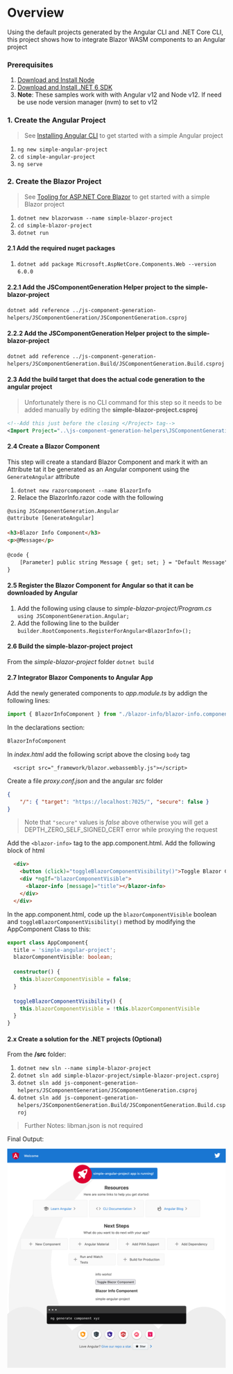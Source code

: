 # Overview

Using the default projects generated by the Angular CLI and .NET Core CLI, this project shows how to integrate Blazor WASM components to an Angular project

### Prerequisites
1. [Download and Install Node](https://nodejs.org/en/download/)
2. [Download and Install .NET 6 SDK](https://dotnet.microsoft.com/en-us/download/dotnet/6.0)
3. **Note**: These samples work with with Angular v12 and Node v12.  If need be use node version manager (nvm) to set to v12

### 1. Create the Angular Project
> See [Installing Angular CLI](https://angular.io/cli) to get started with a simple Angular project

1. ```ng new simple-angular-project```
1. ```cd simple-angular-project```
1. ```ng serve```


### 2. Create the Blazor Project
> See [Tooling for ASP.NET Core Blazor](https://docs.microsoft.com/en-us/aspnet/core/blazor/tooling?view=aspnetcore-6.0&pivots=macos) to get started with a simple Blazor project
1. ```dotnet new blazorwasm --name simple-blazor-project```
1. ```cd simple-blazor-project```
1. ```dotnet run```

#### 2.1 Add the required nuget packages
1. ```dotnet add package Microsoft.AspNetCore.Components.Web --version 6.0.0```

#### 2.2.1 Add the JSComponentGeneration Helper project to the simple-blazor-project
```dotnet add reference ../js-component-generation-helpers/JSComponentGeneration/JSComponentGeneration.csproj```

#### 2.2.2 Add the JSComponentGeneration Helper project to the simple-blazor-project
  ```dotnet add reference ../js-component-generation-helpers/JSComponentGeneration.Build/JSComponentGeneration.Build.csproj```


#### 2.3 Add the build target that does the actual code generation to the angular project
> Unfortunately there is no CLI command for this step so it needs to be added manually by editing the **simple-blazor-project.csproj**
```xml
<!--Add this just before the closing </Project> tag-->
<Import Project="..\js-component-generation-helpers\JSComponentGeneration.Build\build\netstandard2.0\JSComponentGeneration.build.targets" />
```

#### 2.4 Create a Blazor Component
This step will create a standard Blazor Component and mark it with an Attribute tat it be generated as an Angular component using the `GenerateAngular` attribute
1. ```dotnet new razorcomponent --name BlazorInfo```
1. Relace the BlazorInfo.razor code with the following
```html
@using JSComponentGeneration.Angular
@attribute [GenerateAngular]

<h3>Blazor Info Component</h3>
<p>@Message</p>

@code {
    [Parameter] public string Message { get; set; } = "Default Message";
}
```

#### 2.5 Register the Blazor Component for Angular so that it can be downloaded by Angular
1. Add the following using clause to _simple-blazor-project/Program.cs_ ```using JSComponentGeneration.Angular;```
1. Add the following line to the builder ```builder.RootComponents.RegisterForAngular<BlazorInfo>();```


#### 2.6 Build the simple-blazor-project project 
From the _simple-blazor-project_ folder
```dotnet build```

#### 2.7 Integrator Blazor Components to Angular App
Add the newly generated components to _app.module.ts_ by addign the following lines:
```typescript
import { BlazorInfoComponent } from "./blazor-info/blazor-info.component";
```
In the declarations section:
```typescript
BlazorInfoComponent
```
In _index.html_ add the following script above the closing `body` tag
```javscript
  <script src="_framework/blazor.webassembly.js"></script>
```
Create a file _proxy.conf.json_ and  the angular _src_ folder
```json
{
    "/": { "target": "https://localhost:7025/", "secure": false }
}
```
> Note that `"secure"` values is _false_ above otherwise you will get a  DEPTH_ZERO_SELF_SIGNED_CERT error while proxying the request

Add the `<blazor-info>` tag to the app.component.html.  Add the following block of html
```html
  <div>
    <button (click)="toggleBlazorComponentVisibility()">Toggle Blazor Component</button>
    <div *ngIf="blazorComponentVisible">
      <blazor-info [message]="title"></blazor-info>
    </div>
  </div>
```
In the app.component.html, code up the `blazorComponentVisible` boolean and `toggleBlazorComponentVisibility()` method by modifying the AppComponent Class to this:
```typescript
export class AppComponent{
  title = 'simple-angular-project';
  blazorComponentVisible: boolean;

  constructor() {
    this.blazorComponentVisible = false;
  }

  toggleBlazorComponentVisibility() {
    this.blazorComponentVisible = !this.blazorComponentVisible
  }
}
```
#### 2.x Create a solution for the .NET projects (Optional)
From the **/src** folder:
1. ```dotnet new sln --name simple-blazor-project```
1. ```dotnet sln add simple-blazor-project/simple-blazor-project.csproj```
1. ```dotnet sln add js-component-generation-helpers/JSComponentGeneration/JSComponentGeneration.csproj```
1. ```dotnet sln add js-component-generation-helpers/JSComponentGeneration.Build/JSComponentGeneration.Build.csproj```

> Further Notes: libman.json is not required


Final Output:

![img.png](img.png)
